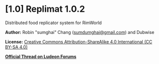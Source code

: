 # [1.0] Replimat 1.0.2
Distributed food replicator system for RimWorld

**Author:** Robin "sumghai" Chang (sumdumghai@gmail.com) and Dubwise

**License:** [Creative Commons Attribution-ShareAlike 4.0 International (CC BY-SA 4.0)](http://www.creativecommons.org/licenses/by-sa/4.0/)

[**Official Thread on Ludeon Forums**](https://ludeon.com/forums/index.php?topic=48584.0)
